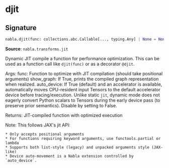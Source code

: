 # djit

## Signature

```python
nabla.djit(func: collections.abc.Callable[..., typing.Any] | None = None, show_graph: bool = False, auto_device: bool = True) -> collections.abc.Callable[..., typing.Any]
```

**Source**: `nabla.transforms.jit`

Dynamic JIT compile a function for performance optimization.
This can be used as a function call like `djit(func)` or as a decorator `@djit`.

Args:
    func: Function to optimize with JIT compilation (should take positional arguments)
    show_graph: If True, prints the compiled graph representation when realized.
    auto_device: If True (default) and an accelerator is available, automatically moves CPU-resident input Tensors
        to the default accelerator device before tracing/execution. Unlike static `jit`, dynamic mode does not
        eagerly convert Python scalars to Tensors during the early device pass (to preserve prior semantics).
        Disable by setting to False.

Returns:
    JIT-compiled function with optimized execution

Note:
    This follows JAX's jit API:

    * Only accepts positional arguments
    * For functions requiring keyword arguments, use functools.partial or lambda
    * Supports both list-style (legacy) and unpacked arguments style (JAX-like)
    * Device auto-movement is a Nabla extension controlled by `auto_device`.

